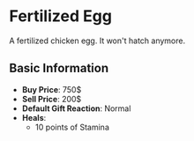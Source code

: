 # Fertilized Egg

A fertilized chicken egg. It won't hatch anymore.

## Basic Information

- **Buy Price**: 750$
- **Sell Price**: 200$
- **Default Gift Reaction**: Normal
- **Heals**:
  - 10 points of Stamina